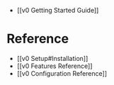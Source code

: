
- [[v0 Getting Started Guide]]

# Reference

- [[v0 Setup#Installation]]
- [[v0 Features Reference]]
- [[v0 Configuration Reference]]

